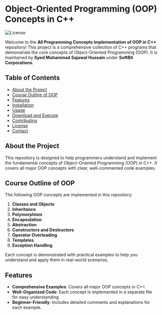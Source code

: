 # Object-Oriented Programming (OOP) Concepts in C++

![License](https://img.shields.io/badge/license-GPLv3-blue.svg) <!-- GPL License Badge -->

Welcome to the **All Programming Concepts Implementation of OOP in C++** repository! This project is a comprehensive collection of C++ programs that demonstrate the core concepts of Object-Oriented Programming (OOP). It is maintained by **Syed Muhammad Sajawal Hussain** under **SoftBit Corporations**.

## Table of Contents

- [About the Project](#about-the-project)
- [Course Outline of OOP](#course-outline-of-oop)
- [Features](#features)
- [Installation](#installation)
- [Usage](#usage)
- [Download and Execute](#download-and-execute)
- [Contributing](#contributing)
- [License](#license)
- [Contact](#contact)

## About the Project

This repository is designed to help programmers understand and implement the fundamental concepts of Object-Oriented Programming (OOP) in C++. It covers all major OOP concepts with clear, well-commented code examples.

## Course Outline of OOP

The following OOP concepts are implemented in this repository:

1. **Classes and Objects**
2. **Inheritance**
3. **Polymorphism**
4. **Encapsulation**
5. **Abstraction**
6. **Constructors and Destructors**
7. **Operator Overloading**
8. **Templates**
9. **Exception Handling**

Each concept is demonstrated with practical examples to help you understand and apply them in real-world scenarios.

## Features

- **Comprehensive Examples**: Covers all major OOP concepts in C++.
- **Well-Organized Code**: Each concept is implemented in a separate file for easy understanding.
- **Beginner-Friendly**: Includes detailed comments and explanations for each example.
